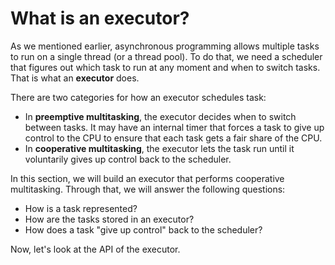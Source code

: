 # What is an executor?

As we mentioned earlier, asynchronous programming allows multiple tasks to run on a single thread (or a thread pool). To do that, we need a scheduler
that figures out which task to run at any moment and when to switch tasks. That is what an **executor** does.

There are two categories for how an executor schedules task:

- In **preemptive multitasking**, the executor decides when to switch between tasks. It may have an internal timer that forces a task to give up control to the CPU to ensure that each task gets a fair share of the CPU.
- In **cooperative multitasking**, the executor lets the task run until it voluntarily gives up control back to the scheduler.

In this section, we will build an executor that performs cooperative multitasking. Through that,
we will answer the following questions:
- How is a task represented?
- How are the tasks stored in an executor?
- How does a task "give up control" back to the scheduler?

Now, let's look at the API of the executor.